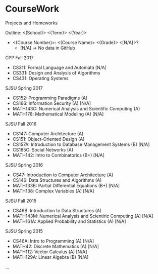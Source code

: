 # CourseWork
Projects and Homeworks

Outline:
<(School)> <(Term)> <(Year)>
- <(Course Number)>: <(Course Name)> <(Grade)> <[N/A]>?
   - [N/A] -> No data in GitHub

CPP Fall 2017
- CS311: Formal Language and Automata [N/A]
- CS331: Design and Analysis of Algorithms
- CS431: Operating Systems

SJSU Spring 2017
- CS152: Programming Paradigms (A)
- CS166: Information Security (A) [N/A]
- MATH143C: Numerical Analysis and Scientific Computing (A)
- MATH178: Mathematical Modeling (A) [N/A]

SJSU Fall 2016
- CS147: Computer Architecture (A)
- CS151: Object-Oriented Design (A)
- CS157A: Introduction to Database Management Systems (B) [N/A]
- CS185C: Social Networks (A)
- MATH142: Intro to Combinatorics (B+) [N/A]

SJSU Spring 2016
- CS47: Introduction to Computer Architecture (A)
- CS146: Data Structures and Algorithms (A)
- MATH133B: Partial Differential Equations (B+) [N/A]
- MATH138: Complex Variables (A) [N/A]

SJSU Fall 2015
- CS46B: Introduction to Data Structures (A)
- MATH143M: Numerical Analysis and Scientiric Computing (A) [N/A]
- MATH161A: Applied Probability and Statistics (A) [N/A]

SJSU Spring 2015
- CS46A: Intro to Programming (A) [N/A]
- MATH42: Discrete Mathematics (A) [N/A]
- MATH112: Vector Calculus (A) [N/A]
- MATH129A: Linear Algebra (B) [N/A]

...
